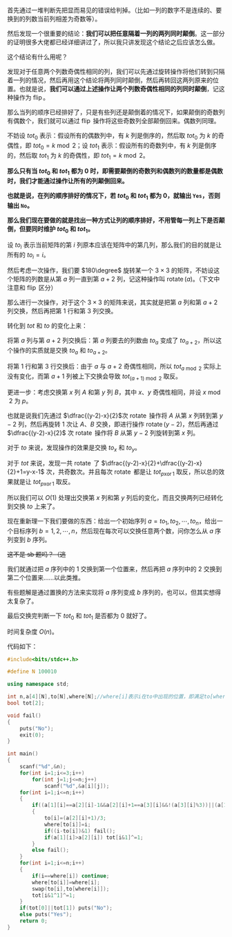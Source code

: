 首先通过一堆判断先把显而易见的错误给判掉。（比如一列的数字不是连续的、要换到的列数当前列相差为奇数等）。

然后发现一个很重要的结论：**我们可以把任意隔着一列的两列同时颠倒**。这一部分的证明很多大佬都已经详细讲过了，所以我只讲发现这个结论之后应该怎么做。

这个结论有什么用呢？

发现对于任意两个列数奇偶性相同的列，我们可以先通过旋转操作将他们转到只隔着一列的情况，然后再用这个结论将两列同时颠倒，然后再转回这两列原来的位置。也就是说，**我们可以通过上述操作让两个列数奇偶性相同的列同时颠倒**，记这种操作为 $\operatorname{flip}$。

那么当列的顺序已经排好了，只是有些列还是颠倒着的情况下，如果颠倒的奇数列有偶数个，我们就可以通过 $\operatorname{flip}$ 操作将这些奇数列全部颠倒回来。偶数列同理。

不妨设 $tot_0$ 表示：假设所有的偶数列中，有 $k$ 列是倒序的，然后取 $tot_0$ 为 $k$ 的奇偶性，即 $tot_0=k\bmod 2$；设 $tot_1$ 表示：假设所有的奇数列中，有 $k$ 列是倒序的，然后取 $tot_1$ 为 $k$ 的奇偶性，即 $tot_1=k\bmod 2$。

**那么只有当 $tot_0$ 和 $tot_1$ 都为 $0$ 时，即需要颠倒的奇数列和偶数列的数量都是偶数时，我们才能通过操作让所有的列颠倒回来。**

**也就是说，在列的顺序排好的情况下，若 $tot_0$ 和 $tot_1$ 都为 $0$，就输出 ```Yes```，否则输出 ```No```。**

**那么我们现在要做的就是找出一种方式让列的顺序排好，不用管每一列上下是否颠倒，但要同时维护 $tot_0$ 和 $tot_1$。**

设 $to_i$ 表示当前矩阵的第 $i$ 列原本应该在矩阵中的第几列，那么我们的目的就是让所有的 $to_i=i$。

然后考虑一次操作，我们要 $180\degree$ 旋转某一个 $3\times 3$ 的矩阵，不妨设这个矩阵的列数是从第 $a$ 列一直到第 $a+2$ 列，记这种操作叫 $\operatorname{rotate}(a)$。（下文中注意和 $\operatorname{flip}$ 区分）

那么进行一次操作，对于这个 $3\times 3$ 的矩阵来说，其实就是把第 $a$ 列和第 $a+2$ 列交换，然后再把第 $1$ 行和第 $3$ 列交换。

转化到 $tot$ 和 $to$ 的变化上来：

将第 $a$ 列与第 $a+2$ 列交换后：第 $a$ 列要去的列数由 $to_a$ 变成了 $to_{a+2}$，所以这个操作的实质就是交换 $to_a$ 和 $to_{a+2}$。

将第 $1$ 行和第 $3$ 行交换后：由于 $a$ 与 $a+2$ 奇偶性相同，所以 $tot_{a\bmod 2}$ 实际上没有变化，而第 $a+1$ 列被上下交换会导致 $tot_{(a+1)\bmod2}$ 取反。

更进一步：考虑交换第 $x$ 列 $A$ 和第 $y$ 列 $B$，其中 $x$、$y$ 奇偶性相同，并设 $x\bmod 2$ 为 $p$。

也就是说我们先通过 $\dfrac{(y-2)-x}{2}$次 $\operatorname{rotate}$ 操作将 $A$ 从第 $x$ 列转到第 $y-2$ 列，然后再旋转 $1$ 次让 $A$、$B$ 交换，即进行操作 $\operatorname{rotate}(y-2)$，然后再通过 $\dfrac{(y-2)-x}{2}$ 次 $\operatorname{rotate}$ 操作将 $B$ 从第 $y-2$ 列旋转到第 $x$ 列。

对于 $to$ 来说，发现操作的效果是交换 $to_x$ 和 $to_y$。

对于 $tot$ 来说，发现一共 $\operatorname{rotate}$ 了 $\dfrac{(y-2)-x}{2}+\dfrac{(y-2)-x}{2}+1=y-x-1$ 次，共奇数次。并且每次 $\operatorname{rotate}$ 都是让 $tot_{p\operatorname{xor}1}$ 取反，所以总的效果就是让 $tot_{p\operatorname{xor}1}$ 取反。

所以我们可以 $O(1)$ 处理出交换第 $x$ 列和第 $y$ 列后的变化，而且交换两列已经转化到交换 $to$ 上来了。

现在重新理一下我们要做的东西：给出一个初始序列 $a=to_1,to_2,\cdots,to_n$，给出一个目标序列 $b=1,2,\cdots,n$，然后现在每次可以交换任意两个数，问你怎么从 $a$ 序列变到 $b$ 序列。

~~这不是 sb 题吗？（逃~~

我们就通过把 $a$ 序列中的 $1$ 交换到第一个位置来，然后再把 $a$ 序列中的 $2$ 交换到第二个位置来……以此类推。

有些题解是通过置换的方法来实现将 $a$ 序列变成 $b$ 序列的，也可以，但其实想得太复杂了。

最后交换完判断一下 $tot_0$ 和 $tot_1$ 是否都为 $0$ 就好了。

时间复杂度 $O(n)$。

代码如下：

```cpp
#include<bits/stdc++.h>

#define N 100010

using namespace std;

int n,a[4][N],to[N],where[N];//where[i]表示i在to中出现的位置，即满足to[where[i]]=i 
bool tot[2]; 

void fail()
{
	puts("No");
	exit(0);
}

int main()
{
	scanf("%d",&n);
	for(int i=1;i<=3;i++)
		for(int j=1;j<=n;j++)
			scanf("%d",&a[i][j]);
	for(int i=1;i<=n;i++)
	{
		if((a[1][i]==a[2][i]-1&&a[2][i]+1==a[3][i]&&!(a[3][i]%3))||(a[1][i]==a[2][i]+1&&a[2][i]-1==a[3][i]&&!(a[1][i]%3)))
		{
			to[i]=(a[2][i]+1)/3;
			where[to[i]]=i;
			if((i-to[i])&1) fail();
			if(a[1][i]>a[2][i]) tot[i&1]^=1;
		}
		else fail();
	}
	for(int i=1;i<=n;i++)
	{
		if(i==where[i]) continue;
		where[to[i]]=where[i];
		swap(to[i],to[where[i]]);
		tot[i&1^1]^=1;
	}
	if(tot[0]||tot[1]) puts("No");
	else puts("Yes");
	return 0;
}
```